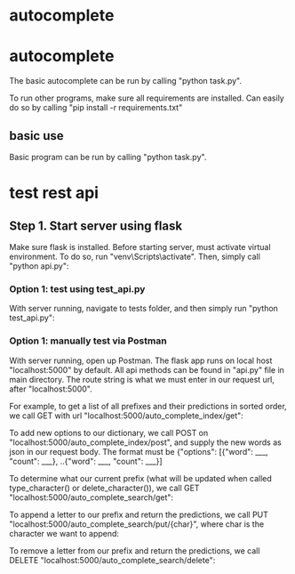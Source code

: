 # autocomplete


<h1>autocomplete</h1>
The basic autocomplete can be run by calling "python task.py".

To run other programs, make sure all requirements are installed. Can easily do so by calling
"pip install -r requirements.txt"

<h2>basic use</h2>
Basic program can be run by calling "python task.py".

<h1>test rest api</h1>
<h2>Step 1. Start server using flask </h2>
Make sure flask is installed.
Before starting server, must activate virtual environment. To do so, run "venv\Scripts\activate".
Then, simply call "python api.py":


<h3>Option 1: test using test_api.py</h3>
With server running, navigate to tests folder, and then simply run "python test_api.py":

<h3>Option 1: manually test via Postman</h3>
With server running, open up Postman. The flask app runs on local host "localhost:5000" by default. 
All api methods can be found in "api.py" file in main directory. The route string is what we must enter in our request url, after "localhost:5000". 

For example, to get a list of all prefixes and their predictions in sorted order, we call GET with url "localhost:5000/auto_complete_index/get":


To add new options to our dictionary, we call POST on "localhost:5000/auto_complete_index/post", and supply the new words as json in our request body. 
The format must be {"options": [{"word": ___, "count": ___}, ..{"word": ___, "count": ___}]


To determine what our current prefix (what will be updated when called type_character() or delete_character()), we call GET "localhost:5000/auto_complete_search/get":


To append a letter to our prefix and return the predictions, we call PUT "localhost:5000/auto_complete_search/put/{char}", where char is the character we want to append:


To remove a letter from our prefix and return the predictions, we call DELETE "localhost:5000/auto_complete_search/delete":




